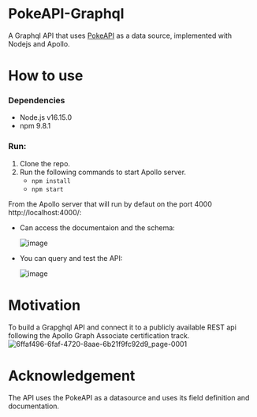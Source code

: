 # PokeAPI-Graphql
A Graphql API that uses [PokeAPI](https://pokeapi.co/) as a data source, implemented with Nodejs and Apollo.

# How to use 
### Dependencies
- Node.js v16.15.0
- npm 9.8.1
  
### Run:
1. Clone the repo.
3. Run the following commands to start Apollo server.
   - `npm install`
   - `npm start`

From the Apollo server that will run by defaut on the port 4000 http://localhost:4000/:
- Can access the documentaion and the schema:
  
  ![image](https://github.com/Abd-elr4hman/PokeAPI-Graphql/assets/87248009/369db22e-66d9-4203-931f-b7560221f7ea)

- You can query and test the API:
  
  ![image](https://github.com/Abd-elr4hman/PokeAPI-Graphql/assets/87248009/f8236edd-6698-4217-a13f-87eef7f5f016)


     
# Motivation
To build a Grapghql API and connect it to a publicly available REST api following the Apollo Graph Associate certification track.
![6ffaf496-6faf-4720-8aae-6b21f9fc92d9_page-0001](https://github.com/Abd-elr4hman/PokeAPI-Graphql/assets/87248009/e2ec14f9-2ef3-4cff-8d46-95849254d8fd)



# Acknowledgement
The API uses the PokeAPI as a datasource and uses its field definition and documentation.
